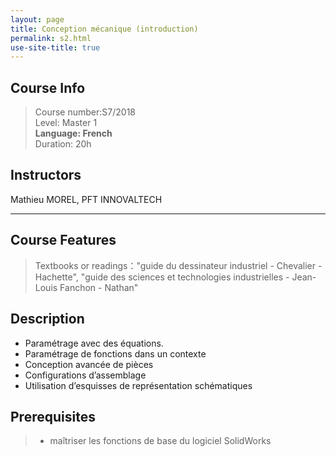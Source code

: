 ```yaml
---
layout: page
title: Conception mécanique (introduction)
permalink: s2.html
use-site-title: true
---
```


## Course Info

> Course number:S7/2018<br/>
Level: Master 1<br/>
**Language: French**<br/>
Duration: 20h

## Instructors

Mathieu MOREL, PFT INNOVALTECH

---

## Course Features

> Textbooks or readings："guide du dessinateur industriel - Chevalier - Hachette", "guide des sciences et technologies industrielles - Jean-Louis Fanchon - Nathan"

## Description

- Paramétrage avec des équations.
- Paramétrage de fonctions dans un contexte
- Conception avancée de pièces
- Configurations d’assemblage 
- Utilisation d’esquisses de représentation schématiques

## Prerequisites

>- maîtriser les fonctions de base du logiciel SolidWorks